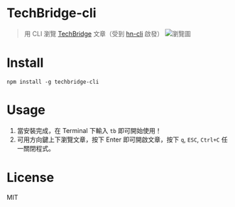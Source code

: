 # TechBridge-cli
> 用 CLI 瀏覽 [TechBridge](https://www.techbridge.cc/) 文章（受到 [hn-cli](https://github.com/rafaelrinaldi/hn-cli) 啟發）
![瀏覽圖](http://i.imgur.com/T5eiVEO.jpg)

# Install
`npm install -g techbridge-cli `

# Usage
1. 當安裝完成，在 Terminal 下輸入 `tb` 即可開始使用！  
2. 可用方向鍵上下瀏覽文章，按下 Enter 即可開啟文章，按下 `q`, `ESC`, `Ctrl+C` 任一關閉程式。

# License
MIT

